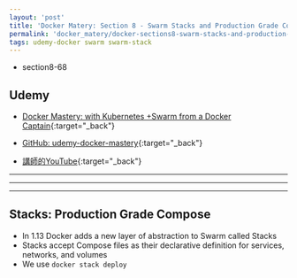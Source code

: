 ```yaml
---
layout: 'post'
title: 'Docker Matery: Section 8 - Swarm Stacks and Production Grade Compose'
permalink: 'docker_matery/docker-sections8-swarm-stacks-and-production-grade-compose'
tags: udemy-docker swarm swarm-stack
---
```


- section8-68

## Udemy

- [Docker Mastery: with Kubernetes +Swarm from a Docker Captain](https://www.udemy.com/course/docker-mastery/){:target="_back"}

- [GitHub: udemy-docker-mastery](https://github.com/BretFisher/udemy-docker-mastery){:target="_back"}

- [講師的YouTube](https://www.youtube.com/channel/UC0NErq0RhP51iXx64ZmyVfg){:target="_back"}

---
---
---

## Stacks: Production Grade Compose

- In 1.13 Docker adds a new layer of abstraction to Swarm called Stacks 
- Stacks accept Compose files as their declarative definition for services, networks, and volumes
- We use `docker stack deploy` 